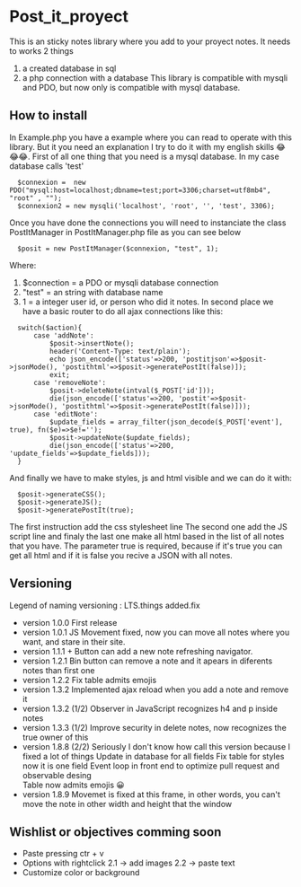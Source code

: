 # Post_it_proyect

This is an sticky notes library where you add to your proyect notes. It needs to works 2 things
  1. a created database in sql
  2. a php connection with a database
This library is compatible with mysqli and PDO, but now only is compatible with mysql database.

## How to install

In Example.php you have a example where you can read to operate with this library. But it you
need an explanation I try to do it with my english skills 😂😂😂. First of all one thing that
you need is a mysql database. In my case database calls 'test'

```
  $connexion =  new PDO("mysql:host=localhost;dbname=test;port=3306;charset=utf8mb4", "root" , "");
  $connexion2 = new mysqli('localhost', 'root', '', 'test', 3306);
```

Once you have done the connections you will need to instanciate the class PostItManager in PostItManager.php
file as you can see below

```
  $posit = new PostItManager($connexion, "test", 1);
```

Where:
  1.  $connection = a PDO or mysqli database connection
  2.  "test" = an string with database name
  3.  1 = a integer user id, or person who did it notes.
In second place we have a basic router to do all ajax connections like this:

```
  switch($action){
      case 'addNote':
          $posit->insertNote();
          header('Content-Type: text/plain');
          echo json_encode(['status'=>200, 'postitjson'=>$posit->jsonMode(), 'postithtml'=>$posit->generatePostIt(false)]);
          exit;
      case 'removeNote':
          $posit->deleteNote(intval($_POST['id']));
          die(json_encode(['status'=>200, 'postit'=>$posit->jsonMode(), 'postithtml'=>$posit->generatePostIt(false)]));
      case 'editNote':
          $update_fields = array_filter(json_decode($_POST['event'], true), fn($e)=>$e!='');
          $posit->updateNote($update_fields);
          die(json_encode(['status'=>200, 'update_fields'=>$update_fields]));
  }
```

And finally we have to make styles, js and html visible and we can do it with:

```
  $posit->generateCSS();
  $posit->generateJS();
  $posit->generatePostIt(true);
```

The first instruction add the css stylesheet line
The second one add the JS script line
and finaly the last one make all html based in the list of all notes that you have. The parameter true is required, because if 
it's true you can get all html and if it is false you recive a JSON with all notes.

## Versioning
                               
 Legend of naming versioning : LTS.things added.fix            
                                   
 - version 1.0.0
       First release
 - version 1.0.1
       JS Movement fixed, now you can move all notes where you want, and stare in
       their site.
 - version 1.1.1
       + Button can add a new note refreshing navigator.
 - version 1.2.1
       Bin button can remove a note and it apears in diferents notes than first one
 - version 1.2.2
       Fix table admits emojis
 - version 1.3.2
       Implemented ajax reload when you add a note and remove it
 - version 1.3.2 (1/2)
       Observer in JavaScript recognizes h4 and p inside notes
 - version 1.3.3 (1/2)
       Improve security in delete notes, now recognizes the true owner of this
 - version 1.8.8 (2/2)
       Seriously I don't know how call this version because I fixed a lot of things
       Update in database for all fields
       Fix table for styles now it is one field
       Event loop in front end to optimize pull request and observable desing    
       Table now admits emojis 😀
 - version 1.8.9 
       Movemet is fixed at this frame, in other words, you can't move the note in other 
       width and height that the window
  
 ## Wishlist or objectives comming soon
  
 - Paste pressing ctr + v 
 - Options with rightclick
     2.1 -> add images
     2.2 -> paste text
 - Customize color or background    
